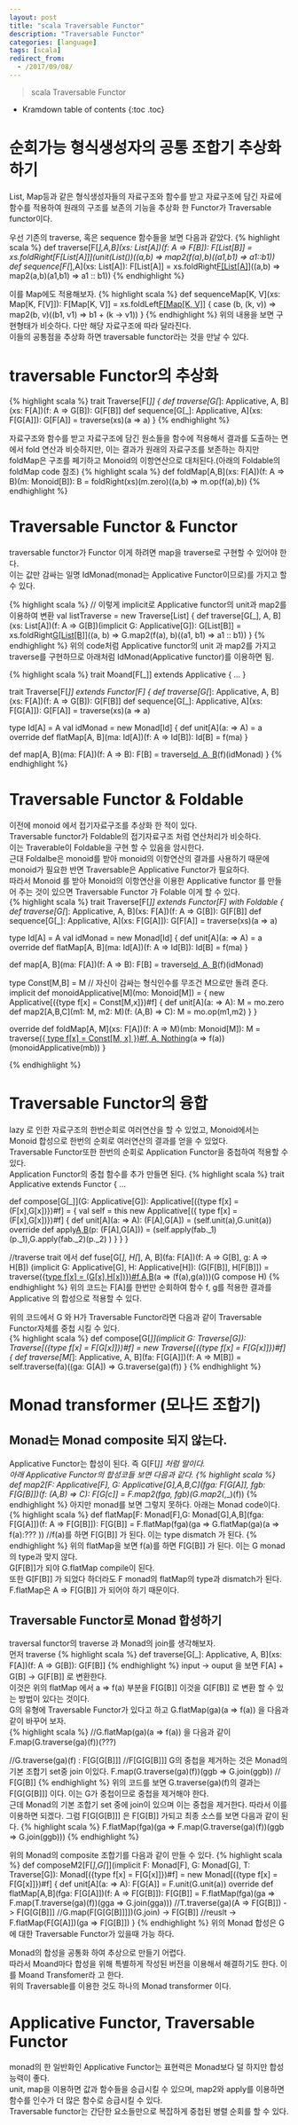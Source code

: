 ```yaml
---
layout: post
title: "scala Traversable Functor"
description: "Traversable Functor"
categories: [language]
tags: [scala]
redirect_from:
  - /2017/09/08/
---
```


> scala Traversable Functor


* Kramdown table of contents
{:toc .toc}

# 순회가능 형식생성자의 공통 조합기 추상화 하기
List, Map등과 같은 형식생성자들의 자료구조와 함수를 받고 자료구조에 담긴 자료에 함수를 적용하여 원래의 구조를 보존의 기능을 추상화 한 Functor가 Traversable functor이다.  

우선 기존의 traverse, 혹은 sequence 함수들을 보면 다음과 같았다.
{% highlight scala %}
def traverse[F[_],A,B](xs: List[A])(f: A => F[B]): F[List[B]] = 
  xs.foldRight[F[List[A]]](unit(List())((a,b) => map2(f(a),b)((a1,b1) => a1::b1))
def sequence[F[_],A](xs: List[A]): F[List[A]] = 
  xs.foldRight[F[List[A]]](unit(List()))((a,b) => map2(a,b)(a1,b1) => a1 :: b1))
{% endhighlight %}

이를 Map에도 적용해보자.
{% highlight scala %}
def sequenceMap[K, V](xs: Map[K, F[V]]): F[Map[K, V]] =
  xs.foldLeft[F[Map[K, V]]](unit(Map.empty)) {
    case (b, (k, v)) => map2(b, v)((b1, v1) => b1 + (k -> v1))
}
{% endhighlight %}
위의 내용을 보면 구현형태가 비슷하다. 다만 해당 자료구조에 따라 달라진다.  
이들의 공통점을 추상화 하면 traversable functor라는 것을 만날 수 있다.

# traversable Functor의 추상화
{% highlight scala %}
trait Traverse[F[_]] {
  def traverse[G[_]: Applicative, A, B](xs: F[A])(f: A => G[B]): G[F[B]]
  def sequence[G[_]: Applicative, A](xs: F[G[A]]): G[F[A]] = 
    traverse(xs)(a => a)
}
{% endhighlight %}

자료구조와 함수를 받고 자료구조에 담긴 원소들을 함수에 적용해서 결과를 도출하는 면에서 fold 연산과 비슷하지만, 이는 결과가 원래의 자료구조를 보존하는 하지만 foldMap은 구조를 페기하고 Monoid의 이항연산으로 대처된다.(아래의 Foldable의 foldMap code 참조)
{% highlight scala %}
def foldMap[A,B](xs: F[A])(f: A => B)(m: Monoid[B]): B = 
  foldRight(xs)(m.zero)((a,b) => m.op(f(a),b))
{% endhighlight %}

# Traversable Functor & Functor
traversable functor가 Functor 이게 하려면 map을 traverse로 구현할 수 있어야 한다.  
이는 값만 감싸는 일명 IdMonad(monad는 Applicative Functor이므로)를 가지고 할 수 있다.

{% highlight scala %}
// 이렇게 implicit로 Applicative functor의 unit과 map2를 이용하여 변환
val listTraverse = new Traverse[List] {
  def traverse[G[_], A, B](xs: List[A])(f: A => G[B])(implicit G: Applicative[G]): G[List[B]] =
    xs.foldRight[G[List[B]]](G.unit(List()))((a, b) => G.map2(f(a), b)((a1, b1) => a1 :: b1))
}
{% endhighlight %}
위의 code처럼 Applicative functor의 unit 과 map2를 가지고 traverse를 구현하므로 아래처럼 IdMonad(Applicative functor)를 이용하면 됨.

{% highlight scala %}
trait Moand[F[_]] extends Applicative {
 ...
}

trait Traverse[F[_]] extends Functor[F] {
  def traverse[G[_]: Applicative, A, B](xs: F[A])(f: A => G[B]): G[F[B]]
  def sequence[G[_]: Applicative, A](xs: F[G[A]]): G[F[A]] =
    traverse(xs)(a => a)

  type Id[A] = A
  val idMonad = new Monad[Id] {
    def unit[A](a: => A) = a
    override def flatMap[A, B](ma: Id[A])(f: A => Id[B]): Id[B] = f(ma)
  }

  def map[A, B](ma: F[A])(f: A => B): F[B] =
    traverse[Id, A, B](ma)(f)(idMonad)
}
{% endhighlight %}

# Traversable Functor & Foldable
이전에 monoid 에서 접기자료구조를 추상화 한 적이 있다.  
Traversable functor가 Foldable의 접기자료구조 처럼 연산처리가 비슷하다.  
이는 Traverable이 Foldable을 구현 할 수 있음을 암시한다.  
근대 Foldalbe은 monoid를 받아 monoid의 이항연산의 결과를 사용하기 때문에 monoid가 필요한 반면 Traversable은 Applicative Functor가 필요하다.  
따라서 Monoid 를 받아 Monoid의 이항연산을 이용한 Applicative functor 를 만들어 주는 것이  있으면 Traversable Functor 가 Folable 이게 할 수 있다.  
{% highlight scala %}
trait Traverse[F[_]] extends Functor[F] with Foldable {
  def traverse[G[_]: Applicative, A, B](xs: F[A])(f: A => G[B]): G[F[B]]
  def sequence[G[_]: Applicative, A](xs: F[G[A]]): G[F[A]] =
    traverse(xs)(a => a)

  type Id[A] = A
  val idMonad = new Monad[Id] {
    def unit[A](a: => A) = a
    override def flatMap[A, B](ma: Id[A])(f: A => Id[B]): Id[B] = f(ma)
  }

  def map[A, B](ma: F[A])(f: A => B): F[B] =
    traverse[Id, A, B](ma)(f)(idMonad)
    
    
  type Const[M,B] = M // 자신이 감싸는 형식인수를 무조건 M으로만 돌려 준다.
  implicit def monoidApplicative[M](mo: Monoid[M]) = {
    new Applicative[({type f[x] = Const[M,x]})#f] {
      def unit[A](a: => A): M = mo.zero
      def map2[A,B,C](m1: M, m2: M)(f: (A,B) => C): M = mo.op(m1,m2)
    }
  }
  
  override def foldMap[A, M](xs: F[A])(f: A => M)(mb: Monoid[M]): M =
    traverse[({ type f[x] = Const[M, x] })#f, A, Nothing](xs)(a => f(a))(monoidApplicative(mb))
}

{% endhighlight %}

# Traversable Functor의 융합
lazy 로 인한 자료구조의 한번순회로 여러연산을 할 수 있었고, Monoid에서는 Monoid 합성으로 한번의 순회로 여러연산의 결과를 얻을 수 있었다.  
Traversable Functor또한 한번의 순회로 Application Functor을 중첩하여 적용할 수 있다.  
Application Functor의 중첩 함수를 추가 만들면 된다.
{% highlight scala %}
trait Applicative extends Functor {
  ...
  
  def compose[G[_]](G: Applicative[G]): Applicative[({type f[x] = (F[x],G[x])})#f] = {
    val self = this
    new Applicative[({ type f[x] = (F[x],G[x])})#f] {
      def unit[A](a: => A): (F[A],G[A]) = (self.unit(a),G.unit(a))
      override def apply[A,B](fab: (F[A => B],G[A => B]))(p: (F[A],G[A])) = 
        (self.apply(fab._1)(p._1),G.apply(fab._2)(p._2) )
    }
  }
}

//traverse trait 에서 
def fuse[G[_], H[_], A, B](fa: F[A])(f: A => G[B], g: A => H[B])
  (implicit G: Applicative[G], H: Applicative[H]): (G[F[B]], H[F[B]]) = 
  traverse[({type f[x] = (G[x],H[x])})#f,A,B](fa)(a => (f(a),g(a)))(G compose H)
{% endhighlight %}
위의 코드는 F[A]를 한번만 순회하여 함수 f, g를 적용한 결과를 Applicative 의 합성으로 적용할 수 있다.  

위의 코드에서 G 와 H가 Traversable Functor라면 다음과 같이 Traversable Functor자체를 중첩 시킬 수 있다.  
{% highlight scala %}
def compose[G[_]](implicit G: Traverse[G]): Traverse[({type f[x] = F[G[x]]})#f] = 
  new Traverse[({type f[x] = F[G[x]]})#f] {
    def traverse[M[_]: Applicative, A, B](fa: F[G[A]])(f: A => M[B]) = 
      self.traverse(fa)((ga: G[A]) => G.traverse(ga)(f))
}
{% endhighlight %}

# Monad transformer (모나드 조합기)
## Monad는 Monad composite 되지 않는다.
Applicative Functor는 합성이 된다. 즉 G[F[_]] 처럼 말이다.  
아래 Applicative Functor의 합성코들 보면 다음과 같다.
{% highlight scala %}
def map2[F: Applicative[F], G: Applicative[G],A,B,C](fga: F[G[A]], fgb: F[G[B]])(f: (A,B) => C): F[G[c]] =
  F.map2(fga, fgb)(G.map2(_,_)(f))
{% endhighlight %}
아지만 monad를 보면 그렇지 못하다. 아래는 Monad code이다.
{% highlight scala %}
def flatMap[F: Monad[F],G: Monad[G],A,B](fga: F[G[A]])(f: A => F[G[B]]): F[G[B]] = 
  F.flatMap(fga)(ga => G.flatMap(ga)(a => f(a):??? ))
  //f(a)를 하면 F[G[B]] 가 된다. 이는 type dismatch 가 된다.
{% endhighlight %}
위의 flatMap을 보면 f(a)를 하면 F[G[B]] 가 된다. 이는 G monad의 type과 맞지 않다.  
G[F[B]]가 되야 G.flatMap compile이 된다.  
또한 G[F[B]] 가 되었다 하더라도 F monad의 flatMap의 type과 dismatch가 된다.  
F.flatMap은 A => F[G[B]] 가 되어야 하기 때문이다.  

## Traversable Functor로 Monad 합성하기
traversal functor의 traverse 과 Monad의 join를 생각해보자.  
먼저 traverse
{% highlight scala %}
def traverse[G[_]: Applicative, A, B](xs: F[A])(f: A => G[B]): G[F[B]]
{% endhighlight %}
input -> ouput 을 보면 F[A] + G[B] -> G[F[B]] 로 변환한다.  
이것은 위의 flatMap 에서 a => f(a) 부분을 F[G[B]] 이것을 G[F[B]] 로 변환 할 수 있는 방법이 있다는 것이다.  
G의 유형에 Traversable Functor가 있다고 하고 G.flatMap(ga)(a => f(a)) 을 다음과 같이 바꾸어 보자.  
{% highlight scala %}
//G.flatMap(ga)(a => f(a)) 을 다음과 같이 
F.map(G.traverse(ga)(f))(???)

//G.traverse(ga)(f) : F[G[G[B]]]
//F[G[G[B]]] G의 중첩을 제거하는 것은 Monad의 기본 조합기 set중 join 이있다.
F.map(G.traverse(ga)(f))(ggb => G.join(ggb)) // F[G[B]]
{% endhighlight %}
위의 코드를 보면 G.traverse(ga)(f)의 결과는 F[G[G[B]]] 이다. 이는 G가 중첩이므로 중첩을 제거해야 한다.  
근데 Monad의 기본 조합기 set 중에 join이 있으며 이는 중첩을 제거한다. 따라서 이를 이용하면 되겠다. 그럼 F[G[G[B]]] 은 F[G[B]] 가되고 최종 소스를 보면 다음과 같이 된다.
{% highlight scala %}
F.flatMap(fga)(ga => F.map(G.traverse(ga)(f))(ggb => G.join(ggb)))
{% endhighlight %}

위의 Monad의 composite 조합기를 다음과 같이 만들 수 있다.
{% highlight scala %}
def composeM2[F[_],G[_]](implicit F: Monad[F], G: Monad[G], T: Traverse[G]): Monad[({type f[x] = F[G[x]]})#f] = new Monad[({type f[x] = F[G[x]]})#f] {
  def unit[A](a: => A): F[G[A]] = F.unit(G.unit(a))
  override def flatMap[A,B](fga: F[G[A]])(f: A => F[G[B]]): F[G[B]] = 
    F.flatMap(fga)(ga => F.map(T.traverse(ga)(f))(gga => G.join(gga)))
    //T.traverse(ga)(A => F[G[B]]) -> F[G[G[B]]]
    //G.map(F[G[G[B]]]])(G.join)   -> F[G[B]] 
    //reuslt                       -> F.flatMap(F[G[A]])(ga => F[G[B]]) 
}
{% endhighlight %}
위의 Monad 합성은 G에 대한 Traversable Functor가 있을때 가능 하다.  

Monad의 합성을 공통화 하여 추상으로 만들기 어렵다.  
따라서 Moand마다 합성을 위해 특별하게 작성된 버전을 이용해서 해결하기도 한다. 이를 Moand Transfomer라 고 한다.  
위의 Traversable를 이용한 것도 하나의 Monad transformer 이다.  

# Applicative Functor, Traversable Functor
monad의 한 일반화인 Applicative Functor는 표현력은 Monad보다 덜 하지만 합성능력이 좋다.  
unit, map을 이용하면 값과 함수들을 승급시킬 수 있으며, map2와 apply를 이용하면 함수를 인수가 더 많은 함수로 승급시킬 수 있다.  
Traversable functor는 간단한 요소들만으로 복잡하게 중첩된 병렬 순회를 할 수 있다.


[^1]: This is a footnote.

[kramdown]: https://kramdown.gettalong.org/
[Simple Texture]: https://github.com/yizeng/jekyll-theme-simple-texture
